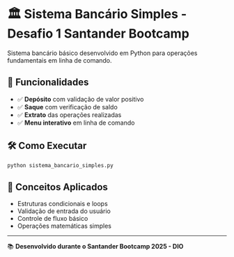 # 🏛️ Sistema Bancário Simples - Desafio 1 Santander Bootcamp

Sistema bancário básico desenvolvido em Python para operações fundamentais em linha de comando.

## 🚀 Funcionalidades

- ✅ **Depósito** com validação de valor positivo
- ✅ **Saque** com verificação de saldo
- ✅ **Extrato** das operações realizadas
- ✅ **Menu interativo** em linha de comando

## 🛠️ Como Executar

```bash
python sistema_bancario_simples.py
```

## 🎯 Conceitos Aplicados

- Estruturas condicionais e loops
- Validação de entrada do usuário
- Controle de fluxo básico
- Operações matemáticas simples

---

📚 **Desenvolvido durante o Santander Bootcamp 2025 - DIO**